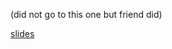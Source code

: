 (did not go to this one but friend did)

[slides](http://slides.colliberty.com/PyConUS-2017/#/step-1)

